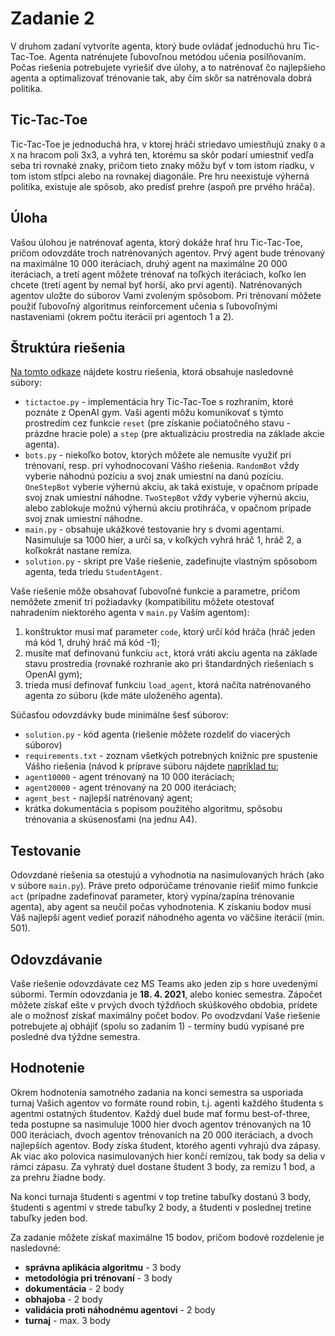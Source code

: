 # Zadanie 2
V druhom zadaní vytvoríte agenta, ktorý bude ovládať jednoduchú hru Tic-Tac-Toe. Agenta natrénujete ľubovoľnou metódou učenia posilňovaním. Počas riešenia potrebujete vyriešiť dve úlohy, a to natrénovať čo najlepšieho agenta a optimalizovať trénovanie tak, aby čím skôr sa natrénovala dobrá politika.

## Tic-Tac-Toe
Tic-Tac-Toe je jednoduchá hra, v ktorej hráči striedavo umiestňujú znaky `O` a `X` na hracom poli 3x3, a vyhrá ten, ktorému sa skôr podarí umiestniť vedľa seba tri rovnaké znaky, pričom tieto znaky môžu byť v tom istom riadku, v tom istom stĺpci alebo na rovnakej diagonále. Pre hru neexistuje výherná politika, existuje ale spôsob, ako predísť prehre (aspoň  pre prvého hráča).

## Úloha
Vašou úlohou je natrénovať agenta, ktorý dokáže hrať hru Tic-Tac-Toe, pričom odovzdáte troch natrénovaných agentov. Prvý agent bude trénovaný na maximálne 10 000 iteráciach, druhý agent na maximálne 20 000 iteráciach, a tretí agent môžete trénovať na toľkých iteráciach, koľko len chcete (tretí agent by nemal byť horší, ako prví agenti). Natrénovaných agentov uložte do súborov Vami zvoleným spôsobom. Pri trénovaní môžete použiť ľubovoľný algoritmus reinforcement učenia s ľubovoľnými nastaveniami (okrem počtu iterácií pri agentoch 1 a 2).

## Štruktúra riešenia
[Na tomto odkaze](assignment2.zip) nájdete kostru riešenia, ktorá obsahuje nasledovné súbory:

* `tictactoe.py` - implementácia hry Tic-Tac-Toe s rozhraním, ktoré poznáte z OpenAI gym. Vaši agenti môžu komunikovať s týmto prostredím cez funkcie `reset` (pre získanie počiatočného stavu - prázdne hracie pole) a `step` (pre aktualizáciu prostredia na základe akcie agenta).
* `bots.py` - niekoľko botov, ktorých môžete ale nemusíte využiť pri trénovaní, resp. pri vyhodnocovaní Vášho riešenia. `RandomBot` vždy vyberie náhodnú pozíciu a svoj znak umiestní na danú pozíciu. `OneStepBot` vyberie výhernú akciu, ak taká existuje, v opačnom prípade svoj znak umiestní náhodne. `TwoStepBot` vždy vyberie výhernú akciu, alebo zablokuje možnú výhernú akciu protihráča, v opačnom prípade svoj znak umiestní náhodne.
* `main.py` - obsahuje ukážkové testovanie hry s dvomi agentami. Nasimuluje sa 1000 hier, a určí sa, v koľkých vyhrá hráč 1, hráč 2, a koľkokrát nastane remíza.
* `solution.py` - skript pre Vaše riešenie, zadefinujte vlastným spôsobom agenta, teda triedu `StudentAgent`.

Vaše riešenie môže obsahovať ľubovoľné funkcie a parametre, pričom nemôžete zmeniť tri požiadavky (kompatibilitu môžete otestovať nahradením niektorého agenta v `main.py` Vaším agentom):

1. konštruktor musí mať parameter `code`, ktorý určí kód hráča (hráč jeden má kód 1, druhý hráč má kód -1);
2. musíte mať definovanú funkciu `act`, ktorá vráti akciu agenta na základe stavu prostredia (rovnaké rozhranie ako pri štandardných riešeniach s OpenAI gym);
3. trieda musí definovať funkciu `load_agent`, ktorá načíta natrénovaného agenta zo súboru (kde máte uloženého agenta).

Súčasťou odovzdávky bude minimálne šesť súborov:

* `solution.py` - kód agenta (riešenie môžete rozdeliť do viacerých súborov)
* `requirements.txt` - zoznam všetkých potrebných knižníc pre spustenie Vášho riešenia (návod k príprave súboru nájdete [napríklad tu](https://blog.usejournal.com/why-and-how-to-make-a-requirements-txt-f329c685181e);
* `agent10000` - agent trénovaný na 10 000 iteráciach;
* `agent20000` - agent trénovaný na 20 000 iteráciach;
* `agent_best` - najlepší natrénovaný agent;
* krátka dokumentácia s popisom použitého algoritmu, spôsobu trénovania a skúsenosťami (na jednu A4).

## Testovanie
Odovzdané riešenia sa otestujú a vyhodnotia na nasimulovaných hrách (ako v súbore `main.py`). Práve preto odporúčame trénovanie riešiť mimo funkcie `act` (prípadne zadefinovať parameter, ktorý vypína/zapína trénovanie agenta), aby agent sa neučil počas vyhodnotenia. K získaniu bodov musí Váš najlepší agent vedieť poraziť náhodného agenta vo väčšine iterácií (min. 501).

## Odovzdávanie
Vaše riešenie odovzdávate cez MS Teams ako jeden zip s hore uvedenými súbormi. Termín odovzdania je **18. 4. 2021**, alebo koniec semestra. Zápočet môžete získať ešte v prvých dvoch týždňoch skúškového obdobia, prídete ale o možnosť získať maximálny počet bodov. Po ovodzvdaní Vaše riešenie potrebujete aj obhájiť (spolu so zadaním 1) - termíny budú vypísané pre posledné dva týždne semestra.

## Hodnotenie
Okrem hodnotenia samotného zadania na konci semestra sa usporiada turnaj Vašich agentov vo formáte round robin, t.j. agenti každého študenta s agentmi ostatných študentov. Každý duel bude mať formu best-of-three, teda postupne sa nasimuluje 1000 hier dvoch agentov trénovaných na 10 000 iteráciach, dvoch agentov trénovaních na 20 000 iteráciach, a dvoch najlepších agentov. Body získa študent, ktorého agenti vyhrajú dva zápasy. Ak viac ako polovica nasimulovaných hier končí remízou, tak body sa delia v rámci zápasu. Za vyhratý duel dostane študent 3 body, za remízu 1 bod, a za prehru žiadne body.

Na konci turnaja študenti s agentmi v top tretine tabuľky dostanú 3 body, študenti s agentmi v strede tabuľky 2 body, a študenti v poslednej tretine tabuľky jeden bod.

Za zadanie môžete získať maximálne 15 bodov, pričom bodové rozdelenie je nasledovné:

* **správna aplikácia algoritmu** - 3 body
* **metodológia pri trénovaní** - 3 body
* **dokumentácia** - 2 body
* **obhajoba** - 2 body
* **validácia proti náhodnému agentovi** - 2 body
* **turnaj** - max. 3 body